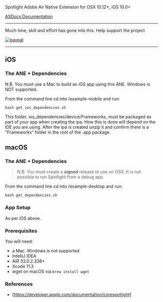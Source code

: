 Spotlight Adobe Air Native Extension for OSX 10.12+, iOS 10.0+

[ASDocs Documentation](https://tuarua.github.io/asdocs/spotlightane/index.html)  

-------------

Much time, skill and effort has gone into this. Help support the project

[![paypal](https://www.paypalobjects.com/en_US/i/btn/btn_donateCC_LG.gif)](https://paypal.me/tuarua)

-------------

## iOS

### The ANE + Dependencies

N.B. You must use a Mac to build an iOS app using this ANE. Windows is NOT supported.

From the command line cd into /example-mobile and run:

```shell
bash get_ios_dependencies.sh
```

This folder, ios_dependencies/device/Frameworks, must be packaged as part of your app when creating the ipa. How this is done will depend on the IDE you are using.
After the ipa is created unzip it and confirm there is a "Frameworks" folder in the root of the .app package.


## macOS

### The ANE + Dependencies

>N.B. You must create a **signed** release to use on OSX. It is not possible to run Spotlight from a debug app.

From the command line cd into /example-desktop and run:

```shell
bash get_dependencies.sh
```

### App Setup

As per iOS above.



### Prerequisites

You will need:
- a Mac. Windows is not supported
- IntelliJ IDEA
- AIR 33.0.2.338+
- Xcode 11.3
- wget on macOS via `brew install wget`


### References
* [https://developer.apple.com/documentation/corespotlight]
